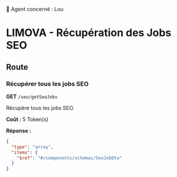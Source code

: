 🧠 Agent concerné : Lou
# LIMOVA - Récupération des Jobs SEO

## Route

### Récupérer tous les jobs SEO
**GET** `/seo/getSeoJobs`

Récupère tous les jobs SEO.

**Coût :** 5 Token(s)

**Réponse :**
```json
{
  "type": "array",
  "items": {
    "$ref": "#/components/schemas/SeoJobDto"
  }
}
``` 